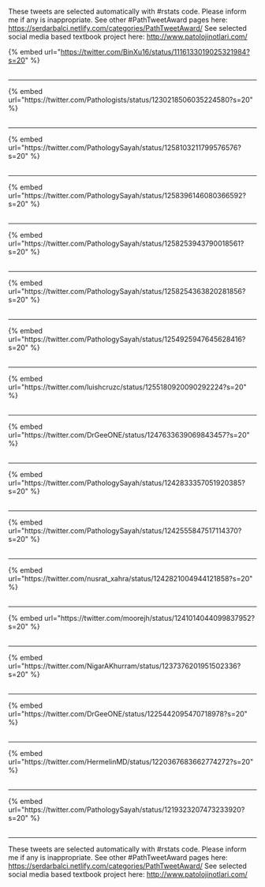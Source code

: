

These tweets are selected automatically with #rstats code. Please inform me if any is inappropriate.
See other #PathTweetAward pages here: https://serdarbalci.netlify.com/categories/PathTweetAward/ 
See selected social media based textbook project here: http://www.patolojinotlari.com/

{% embed url="https://twitter.com/BinXu16/status/1116133019025321984?s=20" %}<br>
<br>
<hr>
{% embed url="https://twitter.com/Pathologists/status/1230218506035224580?s=20" %}<br>
<br>
<hr>
{% embed url="https://twitter.com/PathologySayah/status/1258103211799576576?s=20" %}<br>
<br>
<hr>
{% embed url="https://twitter.com/PathologySayah/status/1258396146080366592?s=20" %}<br>
<br>
<hr>
{% embed url="https://twitter.com/PathologySayah/status/1258253943790018561?s=20" %}<br>
<br>
<hr>
{% embed url="https://twitter.com/PathologySayah/status/1258254363820281856?s=20" %}<br>
<br>
<hr>
{% embed url="https://twitter.com/PathologySayah/status/1254925947645628416?s=20" %}<br>
<br>
<hr>
{% embed url="https://twitter.com/luishcruzc/status/1255180920090292224?s=20" %}<br>
<br>
<hr>
{% embed url="https://twitter.com/DrGeeONE/status/1247633639069843457?s=20" %}<br>
<br>
<hr>
{% embed url="https://twitter.com/PathologySayah/status/1242833357051920385?s=20" %}<br>
<br>
<hr>
{% embed url="https://twitter.com/PathologySayah/status/1242555847517114370?s=20" %}<br>
<br>
<hr>
{% embed url="https://twitter.com/nusrat_xahra/status/1242821004944121858?s=20" %}<br>
<br>
<hr>
{% embed url="https://twitter.com/moorejh/status/1241014044099837952?s=20" %}<br>
<br>
<hr>
{% embed url="https://twitter.com/NigarAKhurram/status/1237376201951502336?s=20" %}<br>
<br>
<hr>
{% embed url="https://twitter.com/DrGeeONE/status/1225442095470718978?s=20" %}<br>
<br>
<hr>
{% embed url="https://twitter.com/HermelinMD/status/1220367683662774272?s=20" %}<br>
<br>
<hr>
{% embed url="https://twitter.com/PathologySayah/status/1219323207473233920?s=20" %}<br>
<br>
<hr>


These tweets are selected automatically with #rstats code. Please inform me if any is inappropriate.
See other #PathTweetAward pages here: https://serdarbalci.netlify.com/categories/PathTweetAward/ 
See selected social media based textbook project here: http://www.patolojinotlari.com/
